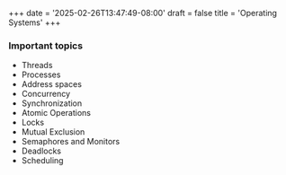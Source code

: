 +++
date = '2025-02-26T13:47:49-08:00'
draft = false
title = 'Operating Systems'
+++

### Important topics
 - Threads
 - Processes
 - Address spaces
 - Concurrency
 - Synchronization
 - Atomic Operations
 - Locks
 - Mutual Exclusion
 - Semaphores and Monitors
 - Deadlocks
 - Scheduling
